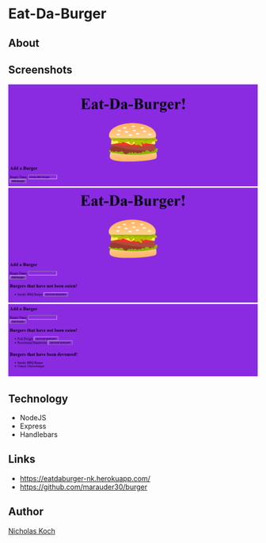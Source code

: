 # Eat-Da-Burger

## About

## Screenshots

![](public/assets/img/burgerapp1.png)
![](public/assets/img/burgerapp2.png)
![](public/assets/img/burgerapp3.png)

## Technology

- NodeJS
- Express
- Handlebars

## Links

- https://eatdaburger-nk.herokuapp.com/
- https://github.com/marauder30/burger

## Author

[Nicholas Koch](https://marauder30.github.io/portfolio)